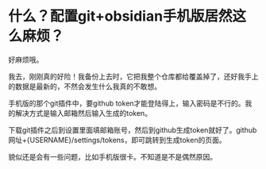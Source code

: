 # 什么？配置git+obsidian手机版居然这么麻烦？

好麻烦哦。

我去，刚刚真的好险！我备份上去时，它把我整个仓库都给覆盖掉了，还好我手上的数据是最新的，不然会发生什么我真的不敢想。

手机版的那个git插件中，要github token才能登陆得上，输入密码是不行的。我的解决方式是输入邮箱然后输入生成的token。

下载git插件之后到设置里面填邮箱账号，然后到github生成token就好了。github网址+{USERNAME}/settings/tokens，即可跳转到生成token的页面。

貌似还是会有一些问题，比如手机版很卡。不知道是不是偶然原因。

